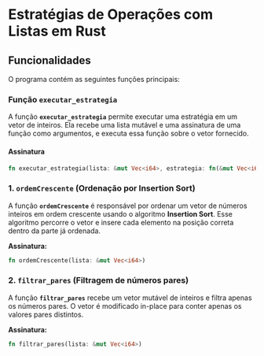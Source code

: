 # Estratégias de Operações com Listas em Rust

## Funcionalidades

O programa contém as seguintes funções principais:

### Função `executar_estrategia`

A função **`executar_estrategia`** permite executar uma estratégia em um vetor de inteiros. Ela recebe uma lista mutável e uma assinatura de uma função como argumentos, e executa essa função sobre o vetor fornecido.

#### Assinatura
```rust
fn executar_estrategia(lista: &mut Vec<i64>, estrategia: fn(&mut Vec<i64>));
```

### 1. `ordemCrescente` (Ordenação por Insertion Sort)
A função **`ordemCrescente`** é responsável por ordenar um vetor de números inteiros em ordem crescente usando o algoritmo **Insertion Sort**. Esse algoritmo percorre o vetor e insere cada elemento na posição correta dentro da parte já ordenada.

**Assinatura:**
```rust
fn ordemCrescente(lista: &mut Vec<i64>)
```

### 2. `filtrar_pares` (Filtragem de números pares)

A função **`filtrar_pares`** recebe um vetor mutável de inteiros e filtra apenas os números pares. O vetor é modificado in-place para conter apenas os valores pares distintos.

**Assinatura:**

```rust
fn filtrar_pares(lista: &mut Vec<i64>)
